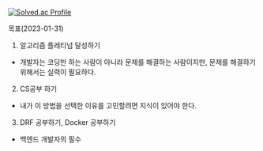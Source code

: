 [![Solved.ac Profile](http://mazassumnida.wtf/api/v2/generate_badge?boj=dlrkehrud)](https://solved.ac/dlrkehrud/)

목표(2023-01-31)
1. 알고리즘 플레티넘 달성하기
  - 개발자는 코딩만 하는 사람이 아니라 문제를 해결하는 사람이지만, 문제를 해결하기 위해서는 실력이 필요하다.
2. CS공부 하기
  - 내가 이 방법을 선택한 이유를 고민할려면 지식이 있어야 한다. 
3. DRF 공부하기, Docker 공부하기 
  - 백엔드 개발자의 필수 



